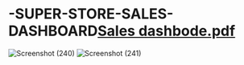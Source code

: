 # -SUPER-STORE-SALES-DASHBOARD[Sales dashbode.pdf](https://github.com/ShamTange/-SUPER-STORE-SALES-DASHBOARD/files/11587643/Sales.dashbode.pdf)
![Screenshot (240)](https://github.com/ShamTange/-SUPER-STORE-SALES-DASHBOARD/assets/101647764/9c69aef3-e4eb-4dfb-bb69-ff9cf2bf869c)
![Screenshot (241)](https://github.com/ShamTange/-SUPER-STORE-SALES-DASHBOARD/assets/101647764/66efe129-8fab-4297-90a1-9d0792240a99)

